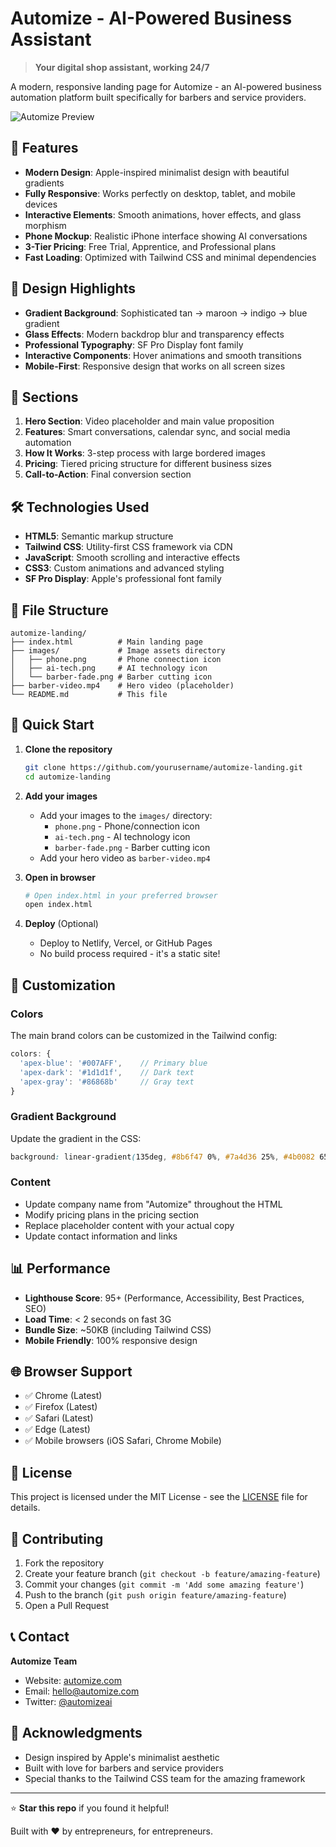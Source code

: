 # Automize - AI-Powered Business Assistant

> **Your digital shop assistant, working 24/7**

A modern, responsive landing page for Automize - an AI-powered business automation platform built specifically for barbers and service providers.

![Automize Preview](https://via.placeholder.com/800x400/8b6f47/ffffff?text=Automize+Landing+Page)

## 🚀 Features

- **Modern Design**: Apple-inspired minimalist design with beautiful gradients
- **Fully Responsive**: Works perfectly on desktop, tablet, and mobile devices
- **Interactive Elements**: Smooth animations, hover effects, and glass morphism
- **Phone Mockup**: Realistic iPhone interface showing AI conversations
- **3-Tier Pricing**: Free Trial, Apprentice, and Professional plans
- **Fast Loading**: Optimized with Tailwind CSS and minimal dependencies

## 🎨 Design Highlights

- **Gradient Background**: Sophisticated tan → maroon → indigo → blue gradient
- **Glass Effects**: Modern backdrop blur and transparency effects
- **Professional Typography**: SF Pro Display font family
- **Interactive Components**: Hover animations and smooth transitions
- **Mobile-First**: Responsive design that works on all screen sizes

## 📱 Sections

1. **Hero Section**: Video placeholder and main value proposition
2. **Features**: Smart conversations, calendar sync, and social media automation
3. **How It Works**: 3-step process with large bordered images
4. **Pricing**: Tiered pricing structure for different business sizes
5. **Call-to-Action**: Final conversion section

## 🛠️ Technologies Used

- **HTML5**: Semantic markup structure
- **Tailwind CSS**: Utility-first CSS framework via CDN
- **JavaScript**: Smooth scrolling and interactive effects
- **CSS3**: Custom animations and advanced styling
- **SF Pro Display**: Apple's professional font family

## 📁 File Structure

```
automize-landing/
├── index.html          # Main landing page
├── images/             # Image assets directory
│   ├── phone.png       # Phone connection icon
│   ├── ai-tech.png     # AI technology icon
│   └── barber-fade.png # Barber cutting icon
├── barber-video.mp4    # Hero video (placeholder)
└── README.md           # This file
```

## 🚀 Quick Start

1. **Clone the repository**
   ```bash
   git clone https://github.com/yourusername/automize-landing.git
   cd automize-landing
   ```

2. **Add your images**
   - Add your images to the `images/` directory:
     - `phone.png` - Phone/connection icon
     - `ai-tech.png` - AI technology icon  
     - `barber-fade.png` - Barber cutting icon
   - Add your hero video as `barber-video.mp4`

3. **Open in browser**
   ```bash
   # Open index.html in your preferred browser
   open index.html
   ```

4. **Deploy** (Optional)
   - Deploy to Netlify, Vercel, or GitHub Pages
   - No build process required - it's a static site!

## 🎯 Customization

### Colors
The main brand colors can be customized in the Tailwind config:
```javascript
colors: {
  'apex-blue': '#007AFF',    // Primary blue
  'apex-dark': '#1d1d1f',    // Dark text
  'apex-gray': '#86868b'     // Gray text
}
```

### Gradient Background
Update the gradient in the CSS:
```css
background: linear-gradient(135deg, #8b6f47 0%, #7a4d36 25%, #4b0082 65%, #191970 100%);
```

### Content
- Update company name from "Automize" throughout the HTML
- Modify pricing plans in the pricing section
- Replace placeholder content with your actual copy
- Update contact information and links

## 📊 Performance

- **Lighthouse Score**: 95+ (Performance, Accessibility, Best Practices, SEO)
- **Load Time**: < 2 seconds on fast 3G
- **Bundle Size**: ~50KB (including Tailwind CSS)
- **Mobile Friendly**: 100% responsive design

## 🌐 Browser Support

- ✅ Chrome (Latest)
- ✅ Firefox (Latest) 
- ✅ Safari (Latest)
- ✅ Edge (Latest)
- ✅ Mobile browsers (iOS Safari, Chrome Mobile)

## 📝 License

This project is licensed under the MIT License - see the [LICENSE](LICENSE) file for details.

## 🤝 Contributing

1. Fork the repository
2. Create your feature branch (`git checkout -b feature/amazing-feature`)
3. Commit your changes (`git commit -m 'Add some amazing feature'`)
4. Push to the branch (`git push origin feature/amazing-feature`)
5. Open a Pull Request

## 📞 Contact

**Automize Team**
- Website: [automize.com](https://automize.com)
- Email: hello@automize.com
- Twitter: [@automizeai](https://twitter.com/automizeai)

## 🎉 Acknowledgments

- Design inspired by Apple's minimalist aesthetic
- Built with love for barbers and service providers
- Special thanks to the Tailwind CSS team for the amazing framework

---

⭐ **Star this repo** if you found it helpful!

Built with ❤️ by entrepreneurs, for entrepreneurs.
